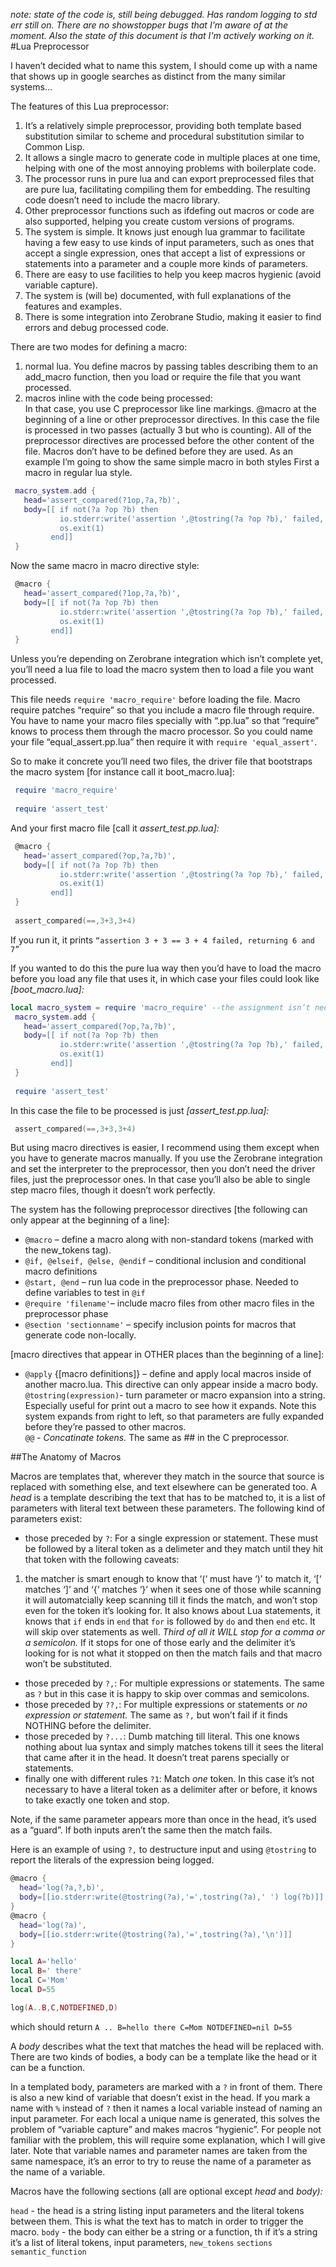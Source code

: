 *note: state of the code is, still being debugged. Has random logging to std err still on.*
*There are no showstopper bugs that I'm aware of at the moment.*
*Also the state of this document is that I'm actively working on it.*
#Lua Preprocessor

I haven’t decided what to name this system, I should come up with a name that shows up in google searches as distinct from the many similar systems…

The features of this Lua preprocessor:
1. It’s a relatively simple preprocessor, providing both template based substitution similar to scheme and procedural substitution similar to Common Lisp.  
2. It allows a single macro to generate code in multiple places at one time, helping with one of the most annoying problems with boilerplate code.   
3. The processor runs in pure lua and can export preprocessed files that are pure lua, facilitating compiling them for embedding.  The resulting code doesn’t need to include the macro library.  
4. Other preprocessor functions such as ifdefing out macros or code are also supported, helping you create custom versions of programs.  
5. The system is simple.  It knows just enough lua grammar to facilitate having a few easy to use kinds of input parameters, such as ones that accept a single expression, ones that accept a list of expressions or statements into a parameter and a couple more kinds of parameters.  
6. There are easy to use facilities to help you keep macros hygienic (avoid variable capture).  
7. The system is (will be) documented, with full explanations of the features and examples.  
8. There is some integration into Zerobrane Studio, making it easier to find errors and debug processed code.  

There are two modes for defining a macro:

1. normal lua.  You define macros by passing tables describing them to an add_macro function, then you load or require the file that you want processed.  
2. macros inline with the code being processed:  
   In that case, you use C preprocessor like line markings.  @macro at the beginning of a line or other preprocessor directives.
   In this case the file is processed in two passes (actually 3 but who is counting). All of the preprocessor directives are processed before the other content of the file.  Macros don’t have to be defined before they are used.
As an example I’m going to show the same simple macro in both styles
First a macro in regular lua style. 
```lua 
 macro_system.add {
   head='assert_compared(?1op,?a,?b)',
   body=[[ if not(?a ?op ?b) then 
           io.stderr:write('assertion ',@tostring(?a ?op ?b),' failed, returning ', tostring(?a), ' and ',tostring(?b),'\n')
           os.exit(1)
         end]]
 }
```
Now the same macro in macro directive style:
```lua
 @macro {
   head='assert_compared(?1op,?a,?b)',
   body=[[ if not(?a ?op ?b) then 
           io.stderr:write('assertion ',@tostring(?a ?op ?b),' failed, returning ', tostring(?a), ' and ',tostring(?b),'\n')
           os.exit(1)
         end]]
 }
```

Unless you’re depending on Zerobrane integration which isn’t complete yet, you’ll need a lua file to load the macro system then to load a file you want processed.

This file needs `require 'macro_require'` before loading the file.  Macro require patches “require” so that you include a macro file through require.  You have to name your macro files specially with “.pp.lua” so that “require” knows to process them through the macro processor.  So you could name your file “equal_assert.pp.lua” then require it with  `require 'equal_assert'`.

So to make it concrete you’ll need two files, the driver file that bootstraps the macro system [for instance call it boot_macro.lua]:
```lua
 require 'macro_require'
 
 require 'assert_test'
```
And your first macro file [call it *assert_test.pp.lua]:*
```lua
 @macro {
   head='assert_compared(?op,?a,?b)',
   body=[[ if not(?a ?op ?b) then 
           io.stderr:write('assertion ',@tostring(?a ?op ?b),' failed, returning ', tostring(?a), ' and ',tostring(?b),'\n')
           os.exit(1)
         end]]
 }
 
 assert_compared(==,3+3,3+4)
```
If you run it, it prints `“assertion 3 + 3 == 3 + 4 failed, returning 6 and 7”`

If you wanted to do this the pure lua way then you’d have to load the macro before you load any file that uses it, in which case your files could look like *[boot_macro.lua]:*
```lua
local macro_system = require 'macro_require' --the assignment isn’t necessary, since macro_require exports it as a global
 macro_system.add {
   head='assert_compared(?op,?a,?b)',
   body=[[ if not(?a ?op ?b) then 
           io.stderr:write('assertion ',@tostring(?a ?op ?b),' failed, returning ', tostring(?a), ' and ',tostring(?b),'\n')
           os.exit(1)
         end]]
 }
 
 require 'assert_test'
```

In this case the file to be processed is just *[assert_test.pp.lua]:*

```lua
 assert_compared(==,3+3,3+4)
```

But using macro directives is easier, I recommend using them except when you have to generate macros manually.  If you use the Zerobrane integration and set the interpreter to the preprocessor, then you don’t need the driver files, just the preprocessor ones. In that case you’ll also be able to single step macro files, though it doesn’t work perfectly.

The system has the following preprocessor directives
[the following can only appear at the beginning of a line]:
* `@macro` – define a macro along with non-standard tokens (marked with the new_tokens tag).  
* `@if, @elseif, @else, @endif` – conditional inclusion and conditional macro definitions  
* `@start, @end` – run lua code in the preprocessor phase.  Needed to define variables to test in `@if`  
* `@require 'filename'`– include macro files from other macro files in the preprocessor phase  
* `@section 'sectionname'` – specify inclusion points for macros that generate code non-locally.  

[macro directives that appear in OTHER places than the beginning of a line]:
* `@apply` {[macro definitions]} – define and apply local macros inside of another macro.lua. This directive can only appear inside a macro body.  
`@tostring(expression)`- turn parameter or macro expansion into a string. Especially useful for print out a macro to see how it expands.  Note this system expands from right to left, so that parameters are fully expanded before they’re passed to other macros.  
`@@` - *Concatinate tokens.*  The same as ## in the C preprocessor.

##The Anatomy of Macros

Macros are templates that, wherever they match in the source that source is replaced with something else, and text elsewhere can be generated too.
A *head* is a template describing the text that has to be matched to, it is a list of parameters with literal text between these parameters. 
The following kind of parameters exist:
* those preceded by `?`: For a single expression or statement.  These must be followed by a literal token as a delimeter and they match until they hit that token with the following caveats:  
1) the matcher is smart enough to know that ‘(‘ must have ‘)’ to match it, ‘[‘ matches ‘]’ and ‘{‘ matches ‘}’ when it sees one of those while scanning it will automatcially keep scanning till it finds the match, and won’t stop even for the token it’s looking for. It also knows about Lua statements, it knows that `if` ends in `end` that `for` is followed by `do` and then `end` etc.  It will skip over statements as well. *Third of all it WILL stop for a comma or a semicolon.*  If it stops for one of those early and the delimiter it’s looking for is not what it stopped on then the match fails and that macro won’t be substituted.
* those preceded by `?,`:  For multiple expressions or statements.  The same as `?` but in this case it is happy to skip over commas and semicolons.
* those preceded by `??,`: For multiple expressions or statements or *no expression or statement.* The same as `?,` but won’t fail if it finds NOTHING before the delimiter.
* those preceded by `?...`: Dumb matching till literal.  This one knows nothing about lua syntax and simply matches tokens till it sees the literal that came after it in the head.   It doesn’t treat parens specially or statements. 
* finally one with different rules `?1`:  Match *one* token.  In this case it’s not necessary to have a literal token as a delimiter after or before, it knows to take exactly one token and stop.

Note, if the same parameter appears more than once in the head, it’s used as a “guard”.  If both inputs aren’t the same then the match fails.

Here is an example of using `?,` to destructure input and using `@tostring` to report the literals of the expression being logged.
```lua
@macro { 
  head='log(?a,?,b)',
  body=[[io.stderr:write(@tostring(?a),'=',tostring(?a),' ') log(?b)]]
}
@macro { 
  head='log(?a)',
  body=[[io.stderr:write(@tostring(?a),'=',tostring(?a),'\n')]]
}

local A='hello'
local B=' there'
local C='Mom'
local D=55

log(A..B,C,NOTDEFINED,D)
```
which should return
`A .. B=hello there C=Mom NOTDEFINED=nil D=55`

A *body* describes what the text that matches the head will be replaced with.  There are two kinds of bodies, a body can be a template like the head or it can be a function.

In a templated body, parameters are marked with a `?` in front of them.  There is also a new kind of variable that doesn’t exist in the head.  If you mark a name with `%` instead of `?` then it names a local variable instead of naming an input parameter.  For each local a unique name is generated, this solves the problem of “variable capture” and makes macros “hygienic”.   For people not familiar with the problem, this will require some explanation, which I will give later.  Note that variable names and parameter names are taken from the same namespace, it’s an error to try to reuse the name of a parameter as the name of a variable.

Macros have the following sections (all are optional except *head* and *body):* 

`head` - the head is a string listing input parameters and the literal tokens between them.  This is what the text has to match in order to trigger the macro.
`body` - the body can either be a string or a function, th
if it’s a string it’s a list of literal tokens, input parameters, 
`new_tokens`
`sections`
`semantic_function`

